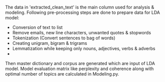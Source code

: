 The data in 'extracted_clean_text' is the main column used for analysis & modeling.
Following pre-processing steps are done to prepare data for LDA model:
- Conversion of text to list
- Remove emails, new line characters, unwanted quotes & stopwords
- Tokenization (Convert sentences to bag of words)
- Creating unigram, bigram & trigrams
- Lemmatization while keeping only nouns, adjectives, verbs & adverbs
- 
Then master dictionary and corpus are generated which are input of LDA model. Model evaluation matrix like perplexity and coherence along with optimal number of topics are calculated in Modeling.py. 
